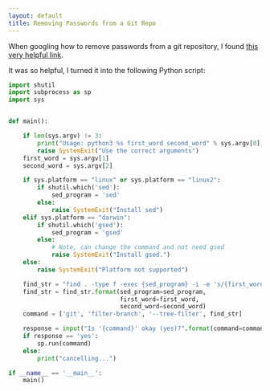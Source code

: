 ```yaml
---
layout: default
title: Removing Passwords from a Git Repo
---
```


When googling how to remove passwords from a git repository,
I found [this very helpful link](http://www.davidverhasselt.com/git-how-to-remove-your-password-from-a-repository/).

It was so helpful, I turned it into the following Python script:

```python
import shutil
import subprocess as sp
import sys


def main():

    if len(sys.argv) != 3:
        print("Usage: python3 %s first_word second_word" % sys.argv[0], file=sys.stderr)
        raise SystemExit("Use the correct arguments")
    first_word = sys.argv[1]
    second_word = sys.argv[2]

    if sys.platform == "linux" or sys.platform == "linux2":
        if shutil.which('sed'):
            sed_program = 'sed'
        else:
            raise SystemExit("Install sed")
    elif sys.platform == "darwin":
        if shutil.which('gsed'):
            sed_program = 'gsed'
        else:
            # Note, can change the command and not need gsed
            raise SystemExit("Install gsed.")
    else:
        raise SystemExit("Platform not supported")

    find_str = "find . -type f -exec {sed_program} -i -e 's/{first_word}/{second_word}/g' {{}} \;"
    find_str = find_str.format(sed_program=sed_program,
                               first_word=first_word,
                               second_word=second_word)
    command = ['git', 'filter-branch', '--tree-filter', find_str]

    response = input("Is '{command}' okay (yes)?".format(command=command))
    if response == 'yes':
        sp.run(command)
    else:
        print("cancelling...")

if __name__ == '__main__':
    main()
```
